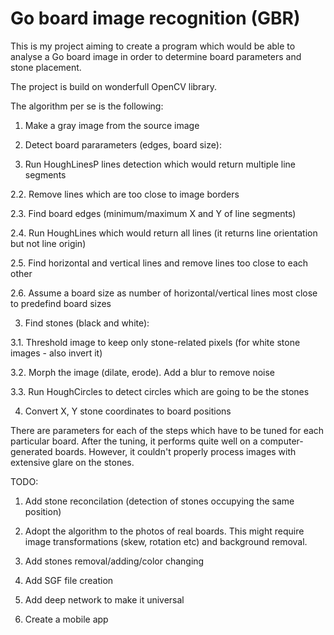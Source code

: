 # Go board image recognition (GBR)

This is my project aiming to create a program which would be able to analyse a Go board image in order to determine board parameters and stone placement. 

The project is build on wonderfull OpenCV library.

The algorithm per se is the following:

1. Make a gray image from the source image

1. Detect board pararameters (edges, board size):

  1. Run HoughLinesP lines detection which would return multiple line segments
  
  2.2. Remove lines which are too close to image borders
  
  2.3. Find board edges (minimum/maximum X and Y of line segments)
  
  2.4. Run HoughLines which would return all lines (it returns line orientation but not line origin)
  
  2.5. Find horizontal and vertical lines and remove lines too close to each other
  
  2.6. Assume a board size as number of horizontal/vertical lines most close to predefind board sizes
  
3. Find stones (black and white):

  3.1. Threshold image to keep only stone-related pixels (for white stone images - also invert it)
  
  3.2. Morph the image (dilate, erode). Add a blur to remove noise
  
  3.3. Run HoughCircles to detect circles which are going to be the stones
  
4. Convert X, Y stone coordinates to board positions

There are parameters for each of the steps which have to be tuned for each particular board. After the tuning, it performs quite well on a computer-generated boards. However, it couldn't properly process images with extensive glare on the stones.

TODO:
1. Add stone reconcilation (detection of stones occupying the same position)

2. Adopt the algorithm to the photos of real boards. This might require image transformations (skew, rotation etc) and background removal.

3. Add stones removal/adding/color changing

4. Add SGF file creation

5. Add deep network to make it universal

6. Create a mobile app
